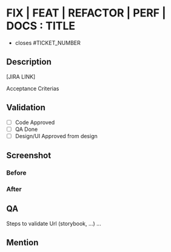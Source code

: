 # FIX | FEAT | REFACTOR | PERF | DOCS : TITLE

- closes #TICKET_NUMBER

## Description

[JIRA LINK]

Acceptance Criterias

## Validation

- [ ] Code Approved
- [ ] QA Done
- [ ] Design/UI Approved from design

## Screenshot
### Before

### After

## QA

Steps to validate
Url (storybook, ...)
...

## Mention

